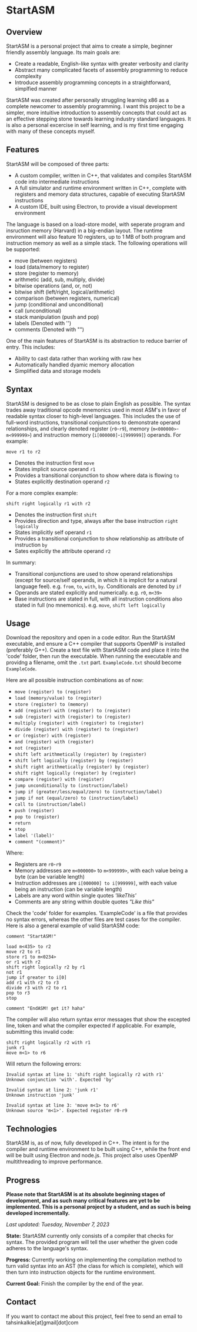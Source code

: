 # StartASM

## Overview
StartASM is a personal project that aims to create a simple, beginner friendly assembly language. Its main goals are:
- Create a readable, English-like syntax with greater verbosity and clarity
- Abstract many complicated facets of assembly programming to reduce complexity
- Introduce assembly programming concepts in a straightforward, simplfied manner

StartASM was created after personally struggling learning x86 as a complete newcomer to assembly programming. I want this project to be a simpler, more intuitive introduction to assembly concepts that could act as an effective stepping stone towards learning industry standard languages. It is also a personal excercise in self learning, and is my first time engaging with many of these concepts myself.


## Features
StartASM will be composed of three parts:
- A custom compiler, written in C++, that validates and compiles StartASM code into intermediate instructions
- A full simulator and runtime environment written in C++, complete with registers and memory data structures, capable of executing StartASM instructions
- A custom IDE, built using Electron, to provide a visual development environment

The language is based on a load-store model, with seperate program and insruction memory (Harvard) in a big-endian layout. The runtime environment will also feature 10 registers, up to 1 MB of both program and instruction memory as well as a simple stack. The following operations will be supported:
- move (between registers)
- load (data/memory to register)
- store (register to memory)
- arithmetic (add, sub, multiply, divide)
- bitwise operations (and, or, not)
- bitwise shift (left/right, logical/arithmetic)
- comparison (between registers, numerical)
- jump (conditional and unconditional)
- call (unconditional)
- stack manipulation (push and pop)
- labels (Denoted with '')
- comments (Denoted with "")

One of the main features of StartASM is its abstraction to reduce barrier of entry. This includes:
- Ability to cast data rather than working with raw hex
- Automatically handled dyamic memory allocation
- Simplified data and storage models


## Syntax
StartASM is designed to be as close to plain English as possible. The syntax trades away traditional opcode mnemonics used in most ASM's in favor of readable syntax closer to high-level languages. This includes the use of full-word instructions, transitional conjunctions to demonstrate operand relationships, and clearly denoted register (`r0`-`r9`), memory (`m<000000>`-`m<999999>`) and instruction memory (`i[000000]`-`i[999999]`) operands. For example:

`move r1 to r2`
- Denotes the instruction first `move`
- States implicit source operand `r1`
- Provides a transitional conjunction to show where data is flowing `to`
- States explicitly destination operand `r2`

For a more complex example:

`shift right logically r1 with r2`
- Denotes the instruction first `shift`
- Provides direction and type, always after the base instruction `right logically`
- States implicitly self operand `r1`
- Provides a transitional conjunction to show relationship as attribute of instruction `by`
- Sates explicitly the attribute operand `r2`

In summary:
- Transitional conjunctions are used to show operand relationships (except for source/self operands, in which it is implicit for a natural language feel). e.g. `from`, `to`, `with`, `by`. Conditionals are denoted by `if`
- Operands are stated explicitly and numerically. e.g. `r0`, `m<39>`
- Base instructions are stated in full, with all instruction conditions also stated in full (no mnemonics). e.g. `move`, `shift left logically`


## Usage
Download the repository and open in a code editor. Run the StartASM executable, and ensure a C++ compiler that supports OpenMP is installed (preferably G++). Create a text file with StartASM code and place it into the 'code' folder, then run the executable. When running the executable and providng a filename, omit the `.txt` part. `ExampleCode.txt` should become `ExampleCode`.

Here are all possible instruction combinations as of now:
- `move (register) to (register)`
- `load (memory/value) to (register)`
- `store (register) to (memory)`
- `add (register) with (register) to (register)`
- `sub (register) with (register) to (register)`
- `multiply (register) with (register) to (register)`
- `divide (register) with (register) to (register)`
- `or (register) with (register)`
- `and (register) with (register)`
- `not (register)`
- `shift left arithmetically (register) by (register)`
- `shift left logically (register) by (register)`
- `shift right arithmetically (register) by (register)`
- `shift right logically (register) by (register)`
- `compare (register) with (register)`
- `jump unconditionally to (instruction/label)`
- `jump if (greater/less/equal/zero) to (instruction/label)`
- `jump if not (equal/zero) to (instruction/label)`
- `call to (instruction/label)`
- `push (register)`
- `pop to (register)`
- `return`
- `stop`
- `label '(label)'`
- `comment "(comment)"`

Where: 
- Registers are `r0`-`r9`
- Memory addresses are `m<000000>` to `m<999999>`, with each value being a byte (can be variable length)
- Instruction addresses are `i[000000] to i[999999]`, with each value being an instruction (can be variable length)
- Labels are any word within single quotes *'likeThis'*
- Comments are any string within double quotes *"Like this"*

Check the 'code' folder for examples. 'ExampleCode' is a file that provides no syntax errors, whereas the other files are test cases for the compiler. Here is also a general example of valid StartASM code:

```
comment "StartASM!"

load m<435> to r2
move r2 to r1
store r1 to m<0234>
or r1 with r2
shift right logically r2 by r1
not r1
jump if greater to i[0]
add r1 with r2 to r3
divide r3 with r2 to r1
pop to r3
stop

comment "EndASM! get it? haha"
```
The compiler will also return syntax error messages that show the excepted line, token and what the compiler expected if applicable. For example, submitting this invalid code:
``` 
shift right logically r2 with r1
junk r1
move m<1> to r6
```

Will return the following errors:
```
Invalid syntax at line 1: 'shift right logically r2 with r1'
Unknown conjunction 'with'. Expected 'by'

Invalid syntax at line 2: 'junk r1'
Unknown instruction 'junk'

Invalid syntax at line 3: 'move m<1> to r6'
Unknown source 'm<1>'. Expected register r0-r9
```

## Technologies
StartASM is, as of now, fully developed in C++. The intent is for the compiler and runtime environment to be built using C++, while the front end will be built using Electron and node.js. This project also uses OpenMP multithreading to improve performance.

## Progress
**Please note that StartASM is at its absolute beginning stages of development, and as such many critical features are yet to be implemented. This is a personal project by a student, and as such is being developed incrementally.**

*Last updated: Tuesday, November 7, 2023*

**State:** StartASM currently only consists of a compiler that checks for syntax. The provided program will tell the user whether the given code adheres to the language's syntax. 

**Progress:** Currently working on implementing the compilation method to turn valid syntax into an AST (the class for which is complete), which will then turn into instruction objects for the runtime environment.

**Current Goal:** Finish the compiler by the end of the year.

## Contact
If you want to contact me about this project, feel free to send an email to tahsinkalkie[at]gmail[dot]com
